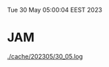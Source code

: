 Tue 30 May 05:00:04 EEST 2023
# JAM
<a href='./cache/202305/30_05.log'>./cache/202305/30_05.log</a>

